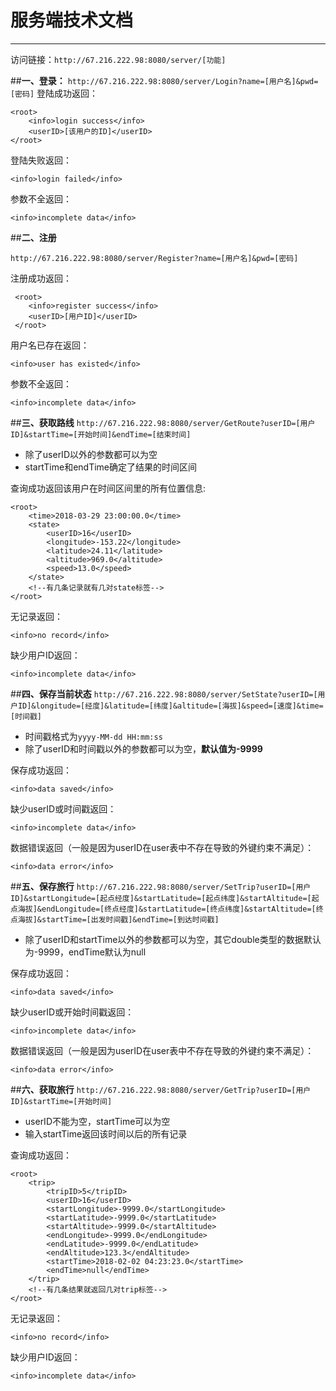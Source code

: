 # 服务端技术文档

---
访问链接：`http://67.216.222.98:8080/server/[功能]`

##**一、登录：**
`http://67.216.222.98:8080/server/Login?name=[用户名]&pwd=[密码]`
登陆成功返回：
```
<root>
	<info>login success</info>
    <userID>[该用户的ID]</userID>
</root>
```

登陆失败返回：
```
<info>login failed</info>
```
参数不全返回：
```
<info>incomplete data</info>
```
##**二、注册**

`http://67.216.222.98:8080/server/Register?name=[用户名]&pwd=[密码]` 


 注册成功返回：
``` 
 <root>
    <info>register success</info>
    <userID>[用户ID]</userID>
 </root>
```
用户名已存在返回：
```
<info>user has existed</info>
```
参数不全返回：
```
<info>incomplete data</info>
```
##**三、获取路线**
`http://67.216.222.98:8080/server/GetRoute?userID=[用户ID]&startTime=[开始时间]&endTime=[结束时间]`
* 除了userID以外的参数都可以为空
* startTime和endTime确定了结果的时间区间

 查询成功返回该用户在时间区间里的所有位置信息:
```
<root>
    <time>2018-03-29 23:00:00.0</time>
    <state>
        <userID>16</userID>
        <longitude>-153.22</longitude>
        <latitude>24.11</latitude>
        <altitude>969.0</altitude>
        <speed>13.0</speed>
    </state>
    <!--有几条记录就有几对state标签-->
</root>
```

无记录返回：
```
<info>no record</info>
```

缺少用户ID返回：
```
<info>incomplete data</info>
```
##**四、保存当前状态**
`http://67.216.222.98:8080/server/SetState?userID=[用户ID]&longitude=[经度]&latitude=[纬度]&altitude=[海拔]&speed=[速度]&time=[时间戳]`
* 时间戳格式为`yyyy-MM-dd HH:mm:ss`
* 除了userID和时间戳以外的参数都可以为空，**默认值为-9999**

保存成功返回：
```
<info>data saved</info>
```
缺少userID或时间戳返回：
```
<info>incomplete data</info>
```
数据错误返回（一般是因为userID在user表中不存在导致的外键约束不满足）：
```
<info>data error</info>
```

##**五、保存旅行**
`http://67.216.222.98:8080/server/SetTrip?userID=[用户ID]&startLongitude=[起点经度]&startLatitude=[起点纬度]&startAltitude=[起点海拔]&endLongitude=[终点经度]&startLatitude=[终点纬度]&startAltitude=[终点海拔]&startTime=[出发时间戳]&endTime=[到达时间戳]`
* 除了userID和startTime以外的参数都可以为空，其它double类型的数据默认为-9999，endTime默认为null

保存成功返回：
```
<info>data saved</info>
```
缺少userID或开始时间戳返回：
```
<info>incomplete data</info>
```
数据错误返回（一般是因为userID在user表中不存在导致的外键约束不满足）：
```
<info>data error</info>
```

##**六、获取旅行**
`http://67.216.222.98:8080/server/GetTrip?userID=[用户ID]&startTime=[开始时间]`
* userID不能为空，startTime可以为空
* 输入startTime返回该时间以后的所有记录

查询成功返回：
```
<root>
    <trip>
        <tripID>5</tripID>
        <userID>16</userID>
        <startLongitude>-9999.0</startLongitude>
        <startLatitude>-9999.0</startLatitude>
        <startAltitude>-9999.0</startAltitude>
        <endLongitude>-9999.0</endLongitude>
        <endLatitude>-9999.0</endLatitude>
        <endAltitude>123.3</endAltitude>
        <startTime>2018-02-02 04:23:23.0</startTime>
        <endTime>null</endTime>
    </trip>
    <!--有几条结果就返回几对trip标签-->
</root>
```
无记录返回：
```
<info>no record</info>
```

缺少用户ID返回：
```
<info>incomplete data</info>
```

